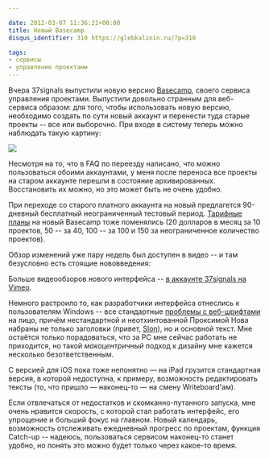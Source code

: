 ```yaml
---

date: 2012-03-07 11:36:21+00:00
title: Новый Basecamp
disqus_identifier: 310 https://glebkalinin.ru/?p=310

tags:
- сервисы
- управление проектами
---
```


Вчера 37signals выпустили новую версию [Basecamp](http://basecamphq.com), своего сервиса управления проектами. Выпустили довольно странным для веб-сервиса образом: для того, чтобы использовать новую версию, необходимо создать по сути новый аккаунт и перенести туда старые проекты -- все или выборочно. При входе в систему теперь можно наблюдать такую картину:

![](https://glebkalinin.ru/featured/2012/03/basecamp-01.png)

Несмотря на то, что в FAQ по переезду написано, что можно пользоваться обоими аккаунтами, у меня после переноса все проекты на старом аккаунте перешли в состояние архивированных. Восстановить их можно, но это может быть не очень удобно. 

При переходе со старого платного аккаунта на новый предлагется 90-дневный бесплатный неограниченный тестовый период. [Тарифные планы](http://basecamp.com/pricing) на новый Basecamp тоже поменялись (20 долларов в месяц за 10 проектов, 50 -- за 40, 100 -- за 100 и 150 за неограниченное количество проектов). 


Обзор изменений уже пару недель был доступен в видео -- и там безусловно есть стоящие нововведения:



Больше видеообзоров нового интерфейса -- [в аккаунте 37signals на Vimeo](http://vimeo.com/signals/videos).



Немного растроило то, как разработчики интерфейса отнеслись к пользователям Windows -- все стандартные [проблемы с веб-шрифтами](http://typographica.org/2011/on-typography/the-state-of-webfont-quality-from-a-type-designers-view/) на лицо, причём нестандартной и неотхинтованной Проксимой Нова набраны не только заголовки (привет, [Slon](http://slon.ru)), но и основной текст. Мне остаётся только порадоваться, что за PC мне сейчас работать не приходится, но такой _макоцентричный_ подход к дизайну мне кажется несколько безответственным.

С версией для iOS пока тоже непонятно — на iPad грузится стандартная версия, в которой недоступна, к примеру, возможность редактировать тексты (то, что пришло — наконец-то — на смену Writeboard'ам).

Если отвлечаться от недостатков и скомканно-путанного запуска, мне очень нравится скорость, с которой стал работать интерфейс, его упрощение и больший фокус на главном. Новый календарь, возможность отслеживать ежедневный прогресс по проектам, функция Catch-up -- надеюсь, пользоваться сервисом наконец-то станет удобно, но понять это можно будет только через какое-то время.
